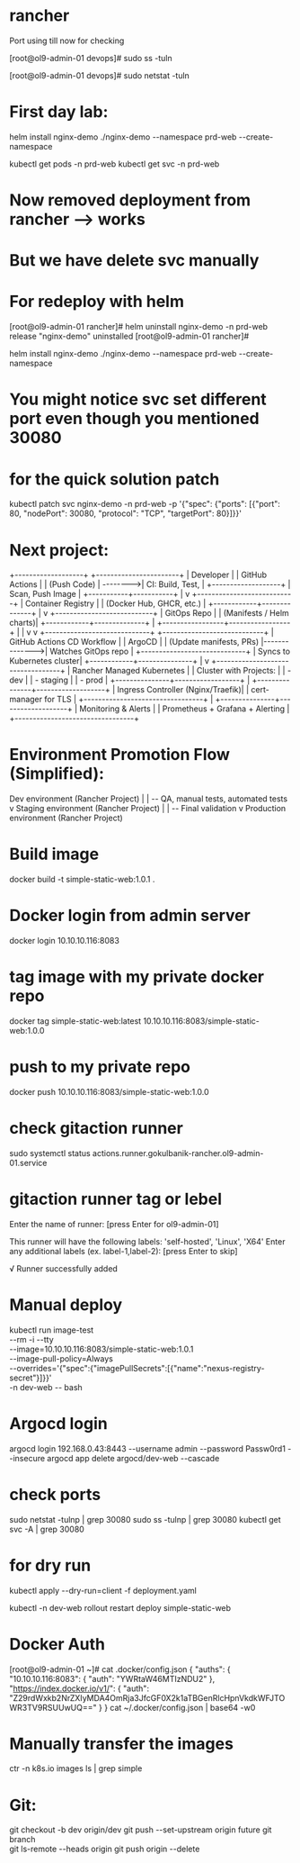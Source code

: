 # rancher

Port using till now for checking

[root@ol9-admin-01 devops]# sudo ss -tuln

[root@ol9-admin-01 devops]# sudo netstat -tuln
# First day lab:
helm install nginx-demo ./nginx-demo --namespace prd-web --create-namespace

kubectl get pods -n prd-web
kubectl get svc -n prd-web

# Now removed deployment from rancher --> works 
# But we have delete svc manually

# For redeploy with helm

[root@ol9-admin-01 rancher]# helm uninstall nginx-demo -n prd-web
release "nginx-demo" uninstalled
[root@ol9-admin-01 rancher]#

helm install nginx-demo ./nginx-demo --namespace prd-web --create-namespace

# You might notice svc set different port even though you mentioned 30080
# for the quick solution patch

kubectl patch svc nginx-demo -n prd-web -p '{"spec": {"ports": [{"port": 80, "nodePort": 30080, "protocol": "TCP", "targetPort": 80}]}}'

# Next project:

+-------------------+          +-----------------------+
|   Developer       |          |     GitHub Actions     |
|  (Push Code)      | -------->|   CI: Build, Test,    |
+-------------------+          |   Scan, Push Image    |
                               +-----------+-----------+
                                           |
                                           v
                             +---------------------------+
                             |     Container Registry     |
                             |  (Docker Hub, GHCR, etc.)  |
                             +------------+--------------+
                                          |
                                          v
                             +---------------------------+
                             |     GitOps Repo           |
                             |  (Manifests / Helm charts)|
                             +------------+--------------+
                                          |
                        +-----------------+-----------------+
                        |                                   |
                        v                                   v
+-----------------------------+              +----------------------------+
|  GitHub Actions CD Workflow |              |         ArgoCD              |
| (Update manifests, PRs)     |-------------->| Watches GitOps repo        |
+-----------------------------+              | Syncs to Kubernetes cluster|
                                             +------------+---------------+
                                                          |
                                                          v
                                  +----------------------------------+
                                  | Rancher Managed Kubernetes       |
                                  | Cluster with Projects:           |
                                  | - dev                           |
                                  | - staging                       |
                                  | - prod                          |
                                  +---------------+------------------+
                                                  |
                                  +---------------+-------------------+
                                  | Ingress Controller (Nginx/Traefik)|
                                  | cert-manager for TLS              |
                                  +---------------------------------+
                                                  |
                                  +---------------+-------------------+
                                  |   Monitoring & Alerts             |
                                  | Prometheus + Grafana + Alerting  |
                                  +---------------------------------+

# Environment Promotion Flow (Simplified):
Dev environment (Rancher Project)
          |
          | -- QA, manual tests, automated tests
          v
Staging environment (Rancher Project)
          |
          | -- Final validation
          v
Production environment (Rancher Project)

# Build image
docker build -t simple-static-web:1.0.1 .

# Docker login from admin server
docker login 10.10.10.116:8083


# tag image with my private docker repo
docker tag simple-static-web:latest 10.10.10.116:8083/simple-static-web:1.0.0

# push to my private repo
docker push 10.10.10.116:8083/simple-static-web:1.0.0

# check gitaction runner
sudo systemctl status actions.runner.gokulbanik-rancher.ol9-admin-01.service

# gitaction runner tag or lebel
Enter the name of runner: [press Enter for ol9-admin-01]

This runner will have the following labels: 'self-hosted', 'Linux', 'X64'
Enter any additional labels (ex. label-1,label-2): [press Enter to skip]

√ Runner successfully added

# Manual deploy 

kubectl run image-test \
  --rm -i --tty \
  --image=10.10.10.116:8083/simple-static-web:1.0.1 \
  --image-pull-policy=Always \
  --overrides='{"spec":{"imagePullSecrets":[{"name":"nexus-registry-secret"}]}}' \
  -n dev-web -- bash

# Argocd login

argocd login 192.168.0.43:8443 --username admin --password Passw0rd1 --insecure
argocd app delete argocd/dev-web --cascade

# check ports
sudo netstat -tulnp | grep 30080
sudo ss -tulnp | grep 30080
kubectl get svc -A | grep 30080

# for dry run
kubectl apply --dry-run=client -f deployment.yaml

kubectl -n dev-web rollout restart deploy simple-static-web


# Docker Auth
[root@ol9-admin-01 ~]# cat .docker/config.json
{
        "auths": {
                "10.10.10.116:8083": {
                        "auth": "YWRtaW46MTIzNDU2"
                },
                "https://index.docker.io/v1/": {
                        "auth": "Z29rdWxkb2NrZXIyMDA4OmRja3JfcGF0X2k1aTBGenRlcHpnVkdkWFJTOWR3TV9RSUUwUQ=="
                }
        }
cat ~/.docker/config.json | base64 -w0

# Manually transfer the images

ctr -n k8s.io images ls | grep simple

# Git:
git checkout -b dev origin/dev
git push --set-upstream origin future
git branch  
git ls-remote --heads origin 
git push origin --delete 